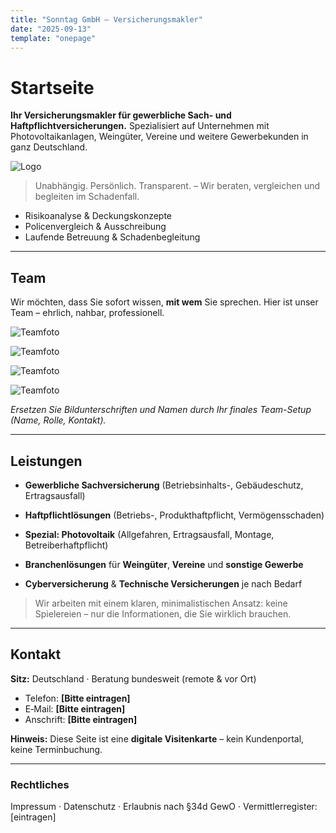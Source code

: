 ```yaml
---
title: "Sonntag GmbH – Versicherungsmakler"
date: "2025-09-13"
template: "onepage"
---
```


# Startseite

**Ihr Versicherungsmakler für gewerbliche Sach- und Haftpflichtversicherungen.** 
Spezialisiert auf Unternehmen mit Photovoltaikanlagen, Weingüter, Vereine und weitere Gewerbekunden in ganz Deutschland.



![Logo](./brief_insurance_site/sonntag_logo.svg)

> Unabhängig. Persönlich. Transparent. – Wir beraten, vergleichen und begleiten im Schadenfall.

- Risikoanalyse & Deckungskonzepte
- Policenvergleich & Ausschreibung
- Laufende Betreuung & Schadenbegleitung


---

## Team

Wir möchten, dass Sie sofort wissen, **mit wem** Sie sprechen. Hier ist unser Team – ehrlich, nahbar, professionell.

![Teamfoto](./brief_insurance_site/a.jpg)

![Teamfoto](./brief_insurance_site/b.jpg)

![Teamfoto](./brief_insurance_site/c.jpg)

![Teamfoto](./brief_insurance_site/d.jpg)

_Ersetzen Sie Bildunterschriften und Namen durch Ihr finales Team-Setup (Name, Rolle, Kontakt)._


---

## Leistungen

- **Gewerbliche Sachversicherung** (Betriebsinhalts-, Gebäudeschutz, Ertragsausfall)

- **Haftpflichtlösungen** (Betriebs-, Produkthaftpflicht, Vermögensschaden)

- **Spezial: Photovoltaik** (Allgefahren, Ertragsausfall, Montage, Betreiberhaftpflicht)

- **Branchenlösungen** für **Weingüter**, **Vereine** und **sonstige Gewerbe**

- **Cyberversicherung** & **Technische Versicherungen** je nach Bedarf


> Wir arbeiten mit einem klaren, minimalistischen Ansatz: keine Spielereien – nur die Informationen, die Sie wirklich brauchen.


---

## Kontakt

**Sitz:** Deutschland · Beratung bundesweit (remote & vor Ort)


- Telefon: **[Bitte eintragen]**
- E‑Mail: **[Bitte eintragen]**
- Anschrift: **[Bitte eintragen]**


**Hinweis:** Diese Seite ist eine **digitale Visitenkarte** – kein Kundenportal, keine Terminbuchung.


---

### Rechtliches

Impressum · Datenschutz · Erlaubnis nach §34d GewO · Vermittlerregister: [eintragen]
